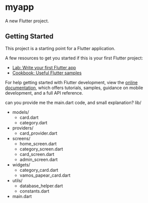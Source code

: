 # myapp

A new Flutter project.

## Getting Started

This project is a starting point for a Flutter application.

A few resources to get you started if this is your first Flutter project:

- [Lab: Write your first Flutter app](https://docs.flutter.dev/get-started/codelab)
- [Cookbook: Useful Flutter samples](https://docs.flutter.dev/cookbook)

For help getting started with Flutter development, view the
[online documentation](https://docs.flutter.dev/), which offers tutorials,
samples, guidance on mobile development, and a full API reference.

can you provide me the main.dart code, and small explanation?
lib/
  - models/
    - card.dart
    - category.dart
  - providers/
    - card_provider.dart
  - screens/
    - home_screen.dart
    - category_screen.dart
    - card_screen.dart
    - admin_screen.dart
  - widgets/
    - category_card.dart
    - vamos_papear_card.dart
  - utils/
    - database_helper.dart
    - constants.dart
  - main.dart
